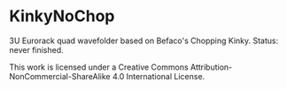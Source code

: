 # KinkyNoChop
3U Eurorack quad wavefolder based on Befaco's Chopping Kinky.
Status: never finished.

This work is licensed under a Creative Commons Attribution-NonCommercial-ShareAlike 4.0 International License.
